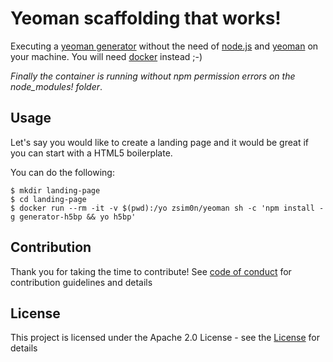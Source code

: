 # Yeoman scaffolding that works!

Executing a [yeoman generator](http://yeoman.io/generators/)  without the need of [node.js](https://nodejs.org) and [yeoman](http://yeoman.io)  on your machine.
You will need [docker](https://www.docker.com) instead ;-)

*Finally the container is running without npm permission errors on the node_modules! folder*.

## Usage

Let's say you would like to create a landing page and it would be great if you can start with a HTML5 boilerplate.

You can do the following:
```
$ mkdir landing-page
$ cd landing-page
$ docker run --rm -it -v $(pwd):/yo zsim0n/yeoman sh -c 'npm install -g generator-h5bp && yo h5bp'
```

## Contribution
Thank you for taking the time to contribute! See [code of conduct](http://contributor-covenant.org) for contribution guidelines and details

## License

This project is licensed under the Apache 2.0 License - see the [License](https://choosealicense.com/licenses/apache-2.0/) for details
